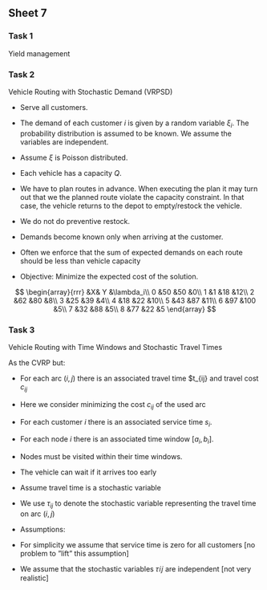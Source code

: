 
## Sheet 7

### Task 1

Yield management

### Task 2

Vehicle Routing with Stochastic Demand (VRPSD)

- Serve all customers.

- The demand of each customer $i$ is given by a
random variable $\xi_i$. The probability distribution
is assumed to be known. We
assume the variables are independent.

- Assume $\xi$ is Poisson distributed.

- Each vehicle has a capacity $Q$.

- We have to plan routes in advance. When
executing the plan it may turn out that we the
planned route violate the capacity constraint.
In that case, the vehicle returns to the depot
to empty/restock the vehicle. 

- We do not do preventive restock.

- Demands become known only when arriving at the customer.

- Often we enforce that the sum of expected
demands on each route should be less than
vehicle capacity

- Objective: Minimize the expected cost of
the solution.

$$
\begin{array}{rrr}
&X& Y &\lambda_i\\
0 &50 &50 &0\\
1 &1 &18 &12\\
2 &62 &80 &8\\
3 &25 &39 &4\\
4 &18 &22 &10\\
5 &43 &87 &11\\
6 &97 &100 &5\\
7 &32 &88 &5\\
8 &77 &22 &5
\end{array}
$$

### Task 3

Vehicle Routing with Time Windows and Stochastic Travel Times 


As the CVRP but:

- For each arc $(i,j)$ there is an associated
travel time $t_{ij} and travel cost $c_{ij}$

- Here we consider minimizing the cost
$c_{ij}$ of the used arc

- For each customer $i$ there is an
associated service time $s_i$.

- For each node $i$ there is an associated
time window $[a_i,b_i]$.

- Nodes must be visited within their time
windows.

- The vehicle can wait if it arrives too
early

- Assume travel time is a stochastic variable

- We use $\tau_{ij}$ to denote the stochastic variable representing
the travel time on arc $(i,j)$

- Assumptions:

- For simplicity we assume that service time is zero for all
customers [no problem to ”lift” this assumption]

- We assume that the stochastic variables 𝜏𝑖𝑗 are
independent [not very realistic]